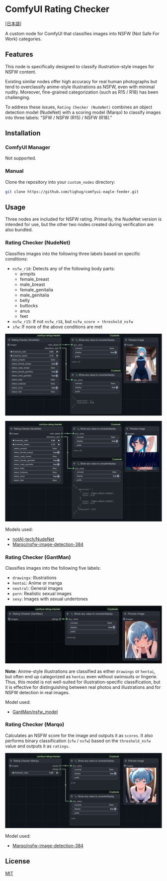 # ComfyUI Rating Checker

[[日本語]](.//README_JP.md)

A custom node for ComfyUI that classifies images into NSFW (Not Safe For Work) categories.

## Features

This node is specifically designed to classify illustration-style images for NSFW content.

Existing similar nodes offer high accuracy for real human photographs but tend to overclassify anime-style illustrations as NSFW, even with minimal nudity. Moreover, fine-grained categorization (such as R15 / R18) has been challenging.

To address these issues, `Rating Checker (NudeNet)` combines an object detection model (NudeNet) with a scoring model (Marqo) to classify images into three labels: "SFW / NSFW (R15) / NSFW (R18)."

## Installation

### ComfyUI Manager

Not supported.

### Manual

Clone the repository into your `custom_nodes` directory:

```bash
git clone https://github.com/tighug/comfyui-eagle-feeder.git
```

## Usage

Three nodes are included for NSFW rating. Primarily, the NudeNet version is intended for use, but the other two nodes created during verification are also bundled.

### Rating Checker (NudeNet)

Classifies images into the following three labels based on specific conditions:

- `nsfw_r18`: Detects any of the following body parts:
  - armpits
  - female_breast
  - male_breast
  - female_genitalia
  - male_genitalia
  - belly
  - buttocks
  - anus
  - feet
- `nsfw_r15`: If not `nsfw_r18`, but `nsfw_score > threshold_nsfw`
- `sfw`: If none of the above conditions are met

![NudeNet R15](./doc/images/nudenet.png)

![NudeNet R18](./doc/images/nudenet_r18.png)

Models used:

- [notAI-tech/NudeNet](https://github.com/notAI-tech/NudeNet/tree/v3)
- [Marqo/nsfw-image-detection-384](https://huggingface.co/Marqo/nsfw-image-detection-384)

### Rating Checker (GantMan)

Classifies images into the following five labels:

- `drawings`: Illustrations
- `hentai`: Anime or manga
- `neutral`: General images
- `porn`: Realistic sexual images
- `sexy`: Images with sexual undertones

![GantMan](./doc/images/gantman.png)

**Note:**
Anime-style illustrations are classified as either `drawings` or `hentai`, but often end up categorized as `hentai` even without swimsuits or lingerie.
Thus, this model is not well-suited for illustration-specific classification, but it is effective for distinguishing between real photos and illustrations and for NSFW detection in real images.

Model used:

- [GantMan/nsfw_model](https://github.com/GantMan/nsfw_model)

### Rating Checker (Marqo)

Calculates an NSFW score for the image and outputs it as `scores`.
It also performs binary classification (`sfw` / `nsfw`) based on the `threshold_nsfw` value and outputs it as `ratings`.

![Marqo](./doc/images/marqo.png)

Model used:

- [Marqo/nsfw-image-detection-384](https://huggingface.co/Marqo/nsfw-image-detection-384)

## License

[MIT](./LICENSE)
